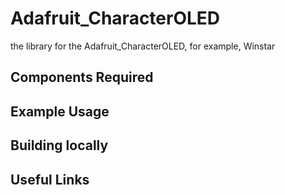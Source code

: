 Adafruit_CharacterOLED
==================
the library for the Adafruit_CharacterOLED, for example, Winstar




Components Required
---


Example Usage
---



Building locally
---

Useful Links
---
